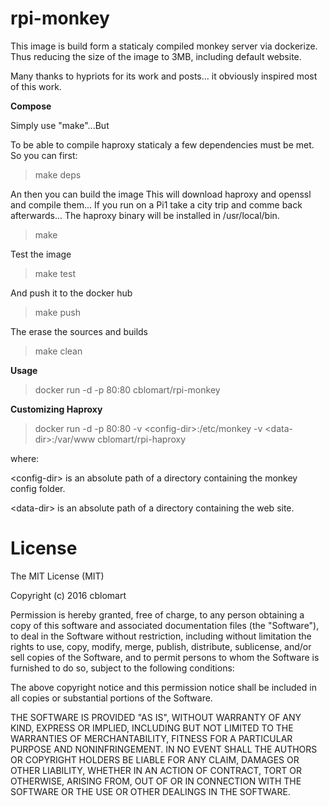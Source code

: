 # rpi-monkey

This image is build form a  staticaly compiled monkey server via dockerize. Thus reducing the size of the image to 3MB, including default website.

Many thanks to hypriots for its work and posts... it obviously inspired most of this work.

**Compose**

Simply use "make"...But

To be able to compile haproxy staticaly a few dependencies must be met. So you can first:

> make deps

An then you can build the image
This will download haproxy and openssl and compile them... If you run on a Pi1 take a city trip and comme back afterwards...
The haproxy binary will be installed in /usr/local/bin.

> make

Test the image

> make test

And push it to the docker hub

> make push

The erase the sources and builds

> make clean

**Usage**

> docker run -d -p 80:80 cblomart/rpi-monkey

**Customizing Haproxy**

> docker run -d -p 80:80 -v \<config-dir\>:/etc/monkey -v \<data-dir\>:/var/www cblomart/rpi-haproxy

where:

  \<config-dir\> is an absolute path of a directory containing the monkey config folder.

  \<data-dir\> is an absolute path of a directory containing the web site.

# License

The MIT License (MIT)

Copyright (c) 2016 cblomart

Permission is hereby granted, free of charge, to any person obtaining a copy of this software and associated documentation files (the "Software"), to deal in the Software without restriction, including without limitation the rights to use, copy, modify, merge, publish, distribute, sublicense, and/or sell copies of the Software, and to permit persons to whom the Software is furnished to do so, subject to the following conditions:

The above copyright notice and this permission notice shall be included in all copies or substantial portions of the Software.

THE SOFTWARE IS PROVIDED "AS IS", WITHOUT WARRANTY OF ANY KIND, EXPRESS OR IMPLIED, INCLUDING BUT NOT LIMITED TO THE WARRANTIES OF MERCHANTABILITY, FITNESS FOR A PARTICULAR PURPOSE AND NONINFRINGEMENT. IN NO EVENT SHALL THE AUTHORS OR COPYRIGHT HOLDERS BE LIABLE FOR ANY CLAIM, DAMAGES OR OTHER LIABILITY, WHETHER IN AN ACTION OF CONTRACT, TORT OR OTHERWISE, ARISING FROM, OUT OF OR IN CONNECTION WITH THE SOFTWARE OR THE USE OR OTHER DEALINGS IN THE SOFTWARE.
